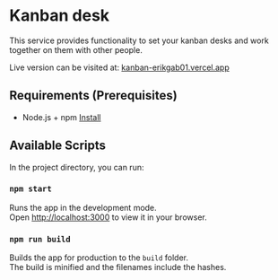 # Kanban desk

This service provides functionality to set your kanban desks and work together on them with other people.

Live version can be visited at: [kanban-erikgab01.vercel.app](https://kanban-erikgab01.vercel.app)

## Requirements (Prerequisites)

- Node.js + npm [Install](https://nodejs.org/en/download/)


## Available Scripts

In the project directory, you can run:

### `npm start`

Runs the app in the development mode.\
Open [http://localhost:3000](http://localhost:3000) to view it in your browser.


### `npm run build`

Builds the app for production to the `build` folder.\
The build is minified and the filenames include the hashes.
